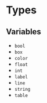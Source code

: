 # Types

## Variables

- `bool`
- `box`
- `color`
- `float`
- `int`
- `label`
- `line`
- `string`
- `table`

